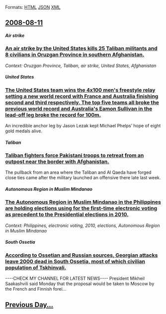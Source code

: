 
Formats: [HTML](2008/08/11/index.html)  [JSON](2008/08/11/index.json)  [XML](2008/08/11/index.xml)  

## [2008-08-11](/news/2008/08/11/index.md)

##### Air strike
### [ An air strike by the United States kills 25 Taliban militants and 8 civilians in Oruzgan Province in southern Afghanistan. ](/news/2008/08/11/an-air-strike-by-the-united-states-kills-25-taliban-militants-and-8-civilians-in-ora-zgan-province-in-southern-afghanistan.md)
_Context: Oruzgan Province, Taliban, air strike, United States, Afghanistan_

##### United States
### [ The United States team wins the 4x100 men's freestyle relay setting a new world record with France and Australia finishing second and third respectively. The top five teams all broke the previous world record and Australia's Eamon Sullivan in the lead-off leg broke the record for 100m. ](/news/2008/08/11/the-united-states-team-wins-the-4x100-men-s-freestyle-relay-setting-a-new-world-record-with-france-and-australia-finishing-second-and-third.md)
An incredible anchor leg by Jason Lezak kept Michael Phelps’ hope of eight gold medals alive.

##### Taliban
### [ Taliban fighters force Pakistani troops to retreat from an outpost near the border with Afghanistan. ](/news/2008/08/11/taliban-fighters-force-pakistani-troops-to-retreat-from-an-outpost-near-the-border-with-afghanistan.md)
The pullback from an area where the Taliban and Al Qaeda have forged close ties came after the military launched an offensive there late last week.

##### Autonomous Region in Muslim Mindanao
### [ The Autonomous Region in Muslim Mindanao in the Philippines are holding elections using for the first-time electronic voting as precedent to the Presidential elections in 2010. ](/news/2008/08/11/the-autonomous-region-in-muslim-mindanao-in-the-philippines-are-holding-elections-using-for-the-first-time-electronic-voting-as-precedent-t.md)
_Context: Philippines, electronic voting, 2010, elections, Autonomous Region in Muslim Mindanao_

##### South Ossetia
### [ According to Ossetian and Russian sources, Georgian attacks leave 2000 dead in South Ossetia, most of which civilian population of Tskhinvali. ](/news/2008/08/11/according-to-ossetian-and-russian-sources-georgian-attacks-leave-2000-dead-in-south-ossetia-most-of-which-civilian-population-of-tskhinva.md)
----CHECK MY CHANNEL FOR LATEST NEWS---- President Mikheil Saakashvili said Monday that the proposal would be taken to Moscow by the French and Finnish forei...

## [Previous Day...](/news/2008/08/10/index.md)

